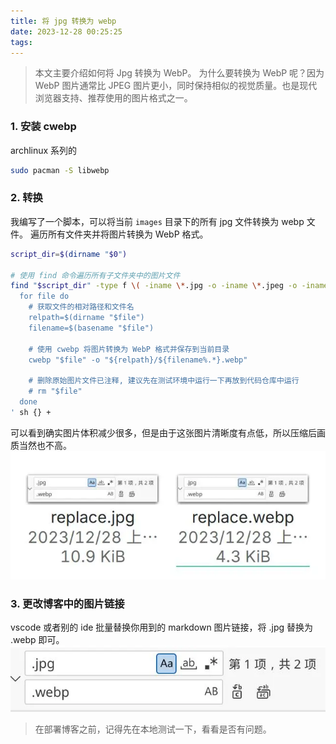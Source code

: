 ```yaml
---
title: 将 jpg 转换为 webp
date: 2023-12-28 00:25:25
tags:
---
```

> 本文主要介绍如何将 Jpg 转换为 WebP。
> 为什么要转换为 WebP 呢？因为 WebP 图片通常比 JPEG 图片更小，同时保持相似的视觉质量。也是现代浏览器支持、推荐使用的图片格式之一。

### 1. 安装 cwebp

archlinux 系列的
```bash
sudo pacman -S libwebp
```
### 2. 转换
我编写了一个脚本，可以将当前 `images` 目录下的所有 jpg 文件转换为 webp 文件。
遍历所有文件夹并将图片转换为 WebP 格式。
```bash
script_dir=$(dirname "$0")

# 使用 find 命令遍历所有子文件夹中的图片文件
find "$script_dir" -type f \( -iname \*.jpg -o -iname \*.jpeg -o -iname \*.png \) -exec sh -c '
  for file do
    # 获取文件的相对路径和文件名
    relpath=$(dirname "$file")
    filename=$(basename "$file")

    # 使用 cwebp 将图片转换为 WebP 格式并保存到当前目录
    cwebp "$file" -o "${relpath}/${filename%.*}.webp"

    # 删除原始图片文件已注释, 建议先在测试环境中运行一下再放到代码仓库中运行
    # rm "$file"
  done
' sh {} +
```
可以看到确实图片体积减少很多，但是由于这张图片清晰度有点低，所以压缩后画质当然也不高。
![compare.webp](../images/Transfer-jpg-to-webp/compare.webp)

### 3. 更改博客中的图片链接

vscode 或者别的 ide 批量替换你用到的 markdown 图片链接，将 .jpg 替换为 .webp 即可。
![replace.webp](../images/Transfer-jpg-to-webp/replace.webp)

> 在部署博客之前，记得先在本地测试一下，看看是否有问题。